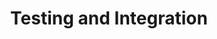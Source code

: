 ---
title: Testing and Integration
parent: For Project Managers
has_children: true
layout: default
lang: en
---